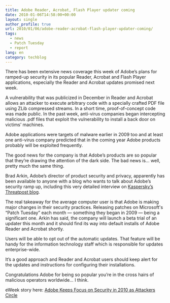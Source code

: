 ```yaml
---
title: Adobe Reader, Acrobat, Flash Player updater coming
date: 2010-01-06T14:58:00+00:00
layout: single
author_profile: true
url: 2010/01/06/adobe-reader-acrobat-flash-player-updater-coming/
tags:
  - news
  - Patch Tuesday
  - report
lang: en
category: techblog
---
```

There has been extensive news coverage this week of Adobe’s plans for ramped-up security in its popular Reader, Acrobat and Flash Player applications, especially the Reader and Acrobat updates promised next week.

A vulnerability that was publicized in December in Reader and Acrobat allows an attacker to execute arbitrary code with a specially crafted PDF file using ZLib compressed streams. In a short time, proof-of-concept code was made public. In the past week, anti-virus companies began intercepting malicious .pdf files that exploit the vulnerability to install a back door on victims’ machines.

Adobe applications were targets of malware earlier in 2009 too and at least one anti-virus company predicted that in the coming year Adobe products probably will be exploited frequently.

The good news for the company is that Adobe’s products are so popular that they’re drawing the attention of the dark side. The bad news is… well, pretty much the same thing.

Brad Arkin, Adobe’s director of product security and privacy, apparently has been available to anyone with a blog who wants to talk about Adobe’s security ramp up, including this very detailed interview on [Kaspersky’s Threatpost blog](http://threatpost.com/en_us/blogs/despite-danger-adobe-says-javascript-support-important-010410).

The real takeaway for the average computer user is that Adobe is making major changes in their security practices. Releasing patches on Microsoft's “Patch Tuesday” each month — something they began in 2009 — being a significant one. Arkin has said, the company will launch a beta trial of an updater this month and it should find its way into default installs of Adobe Reader and Acrobat shortly.

Users will be able to opt out of the automatic updates. That feature will be handy for the information technology staff which is responsible for updates enterprise-wide.

It’s a good approach and Reader and Acrobat users should keep alert for the updates and instructions for configuring their installations.

Congratulations Adobe for being so popular you’re in the cross hairs of malicious operators worldwide… I think.

eWeek story here: [Adobe Keeps Focus on Security in 2010 as Attackers Circle](http://www.eweek.com/c/a/Security/Adobe-Eyes-Security-in-2010-as-Attackers-Circle-447781/)